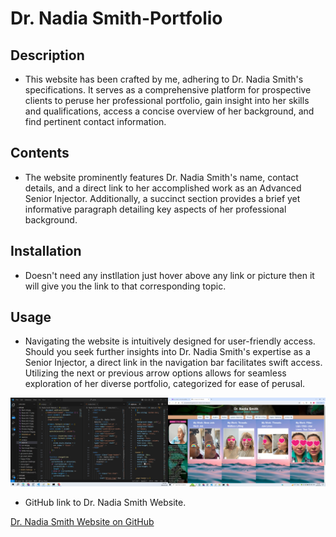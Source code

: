 # Dr. Nadia Smith-Portfolio

## Description 

* This website has been crafted by me, adhering to Dr. Nadia Smith's specifications. It serves as a comprehensive platform for prospective clients to peruse her professional portfolio, gain insight into her skills and qualifications, access a concise overview of her background, and find pertinent contact information.

## Contents 

* The website prominently features Dr. Nadia Smith's name, contact details, and a direct link to her accomplished work as an Advanced Senior Injector. Additionally, a succinct section provides a brief yet informative paragraph detailing key aspects of her professional background.

## Installation 

* Doesn't need any instllation just hover above any link or picture then it will give you the link to that corresponding topic.

## Usage 

* Navigating the website is intuitively designed for user-friendly access. Should you seek further insights into Dr. Nadia Smith's expertise as a Senior Injector, a direct link in the navigation bar facilitates swift access. Utilizing the next or previous arrow options allows for seamless exploration of her diverse portfolio, categorized for ease of perusal.


![Dr. Nadia Smith-Website](./assets/Dr.NadiaSmith-Website.png)

* GitHub link to Dr. Nadia Smith Website.

[Dr. Nadia Smith Website on GitHub](https://johndavidsmith.github.io/Dr.-Nadia-Smith-Website/)






